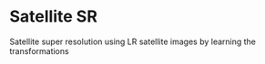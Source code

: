 # Satellite SR
Satellite super resolution using LR satellite images by learning the transformations
